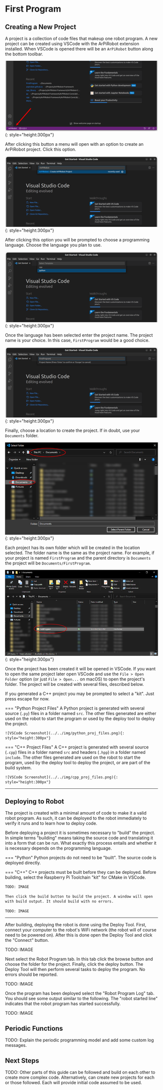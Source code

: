 # First Program


## Creating a New Project

A project is a collection of code files that makeup one robot program. A new project can be created using VSCode with the ArPiRobot extension installed. When VSCode is opened there will be an `ArPiRobot` button along the bottom toolbar.

![VSCode Screenshot](../../img/vscode_arpirobot.png){: style="height:300px"}

After clicking this button a menu will open with an option to create an ArPiRobot project. Click this option.

![VSCode Screenshot](../../img/vscode_create.png){: style="height:300px"}

After clicking this option you will be prompted to choose a programming language. Choose the language you plan to use.

![VSCode Screenshot](../../img/vscode_lang.png){: style="height:300px"}


Once the language has been selected enter the project name. The project name is your choice. In this case, `FirstProgram` would be a good choice. 

![VSCode Screenshot](../../img/vscode_projname.png){: style="height:300px"}

Finally, choose a location to create the project. If in doubt, use your `Documents` folder.

![VSCode Screenshot](../../img/documents_location.png){: style="height:300px"}

Each project has its own folder which will be created in the location selected. The folder name is the same as the project name. For example, if your project is named `FirstProgram` and the parent directory is `Documents` the project will be `Documents/FirstProgram`.

![VSCode Screenshot](../../img/proj_in_docs.png){: style="height:300px"}

Once the project has been created it will be opened in VSCode. If you want to open the same project later open VSCode and use the `File > Open Folder` option (or just `File > Open...` on macOS) to open the project's folder. The project will be created with several files, described below.

If you generated a C++ project you may be prompted to select a "kit". Just press escape for now.


=== "Python Project Files"
    A Python project is generated with several source (`.py`) files in a folder named `src`. The other files generated are either used on the robot to start the program or used by the deploy tool to deploy the project.

    ![VSCode Screenshot](../../img/python_proj_files.png){: style="height:300px"}

=== "C++ Project Files"
    A C++ project is generated with several source (`.cpp`) files in a folder named `src` and headers (`.hpp`) in a folder named `include`. The other files generated are used on the robot to start the program, used by the deploy tool to deploy the project, or are part of the build system.

    ![VSCode Screenshot](../../img/cpp_proj_files.png){: style="height:300px"}

<hr />


## Deploying to Robot

The project is created with a minimal amount of code to make it a valid robot program. As such, it can be deployed to the robot immediately to verify it runs and to learn how to deploy code.

Before deploying a project it is sometimes necessary to "build" the project. In simple terms "building" means taking the source code and translating it into a form that can be run. What exactly this process entails and whether it is necessary depends on the programming language.

=== "Python"
    Python projects do not need to be "built". The source code is deployed directly.

=== "C++"
    C++ projects must be built before they can be deployed. Before building, select the Raspberry Pi Toolchain "kit" for CMake in VSCode.

    TODO: IMAGE

    Then click the build button to build the project. A window will open with build output. It should build with no errors.

    TODO: IMAGE

<hr />


After building, deploying the robot is done using the Deploy Tool. First, connect your computer to the robot's WiFi network (the robot will of course need to be powered on). After this is done open the Deploy Tool and click the "Connect" button.

TODO: IMAGE

Next select the Robot Program tab. In this tab click the browse button and choose the folder for the project. Finally, click the deploy button. The Deploy Tool will then perform several tasks to deploy the program. No errors should be reported.

TODO: IMAGE

Once the program has been deployed select the "Robot Program Log" tab. You should see some output similar to the following. The "robot started line" indicates that the robot program has started successfully.

TODO: IMAGE


## Periodic Functions

TODO: Explain the periodic programming model and add some custom log messages.


## Next Steps

TODO: Other parts of this guide can be followed and build on each other to create more complex code. Alternatively, can create new projects for each or those followed. Each will provide initial code assumed to be used.

